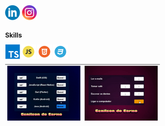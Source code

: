 # [![linkedin](Documentation/linkedin.png)](https://www.linkedin.com/in/genilson-do-carmo-8a42b89a/) [![instagram](Documentation/instagram.png)](https://www.instagram.com/genilson_carmo/)

## Skills

<p align="left">
   <img src="https://github.com/GenilsonDC/Skills_icons_48x48/blob/main/icons/typescript.png?raw=true"  alt="typescript" /> <img src="https://github.com/GenilsonDC/Skills_icons_48x48/blob/main/icons/javascript.png?raw=true"  alt="javascript" /> <img src="https://github.com/GenilsonDC/Skills_icons_48x48/blob/main/icons/html.png?raw=true"  alt="html" /> <img src="https://github.com/GenilsonDC/Skills_icons_48x48/blob/main/icons/css.png?raw=true"  alt="css" />
</p>




| [<img src="Documentation/ranking.gif" alt="Imagem projetco JavaScript" />](https://github.com/GenilsonDC/TypeScript/tree/main/Ranking) | [<img src="Documentation/reorder.gif" alt="Imagem projetco JavaScript" />](https://github.com/GenilsonDC/TypeScript/tree/main/Reorder) |
| :----------------------------------------------------------: | ------------------------------------------------------------ |

   

